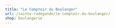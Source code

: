 ```yaml
---
title: "Le Comptoir du Boulanger"
url: /sainte-radegonde/le-comptoir-du-boulanger/
shop: boulangerie
---
```

